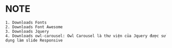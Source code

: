# NOTE


    1. Downloads Fonts
    2. Downloads Font Awesome
    3. Downloads Jquery
    4. Downloads owl-carousel: Owl Carousel là thư viện của Jquery được sử dụng làm slide Responsive
